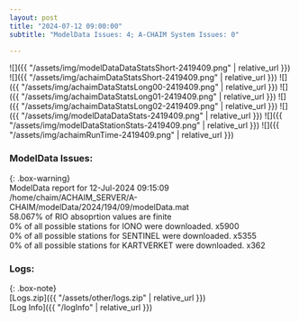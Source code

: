 ```yaml
---
layout: post
title: "2024-07-12 09:00:00"
subtitle: "ModelData Issues: 4; A-CHAIM System Issues: 0"

---
```


![]({{ "/assets/img/modelDataDataStatsShort-2419409.png" | relative_url }})
![]({{ "/assets/img/achaimDataStatsShort-2419409.png" | relative_url }})
![]({{ "/assets/img/achaimDataStatsLong00-2419409.png" | relative_url }})
![]({{ "/assets/img/achaimDataStatsLong01-2419409.png" | relative_url }})
![]({{ "/assets/img/achaimDataStatsLong02-2419409.png" | relative_url }})
![]({{ "/assets/img/modelDataDataStats-2419409.png" | relative_url }})
![]({{ "/assets/img/modelDataStationStats-2419409.png" | relative_url }})
![]({{ "/assets/img/achaimRunTime-2419409.png" | relative_url }})


### ModelData Issues:  
  
{: .box-warning}  
 ModelData report for 12-Jul-2024 09:15:09   
 /home/chaim/ACHAIM_SERVER/A-CHAIM/modelData/2024/194/09/modelData.mat   
 58.067% of RIO absoprtion values are finite   
 0% of all possible stations for IONO were downloaded. x5900   
 0% of all possible stations for SENTINEL were downloaded. x5355   
 0% of all possible stations for KARTVERKET were downloaded. x362   
  


### Logs:  
  
{: .box-note}  
[Logs.zip]({{ "/assets/other/logs.zip" | relative_url }})  
[Log Info]({{ "/logInfo" | relative_url }})  
